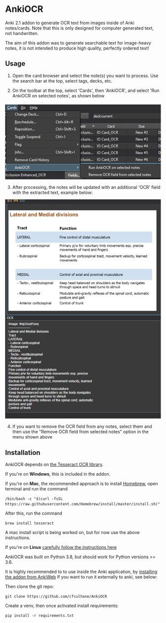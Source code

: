 # AnkiOCR

Anki 2.1 addon to generate OCR text from images inside of Anki notes/cards. Note that this is only designed for computer generated text, not handwritten.

The aim of this addon was to generate searchable text for image-heavy notes, it is not intended to produce high quality, perfectly ordered text!

## Usage

1. Open the card browser and select the note(s) you want to process. Use the search bar at the top, select tags, decks, etc.

2. On the toolbar at the top, select 'Cards', then 'AnkiOCR', and select 'Run AnkiOCR on selected notes', as shown below

![docs/menu.png](docs/menu.png) 

3. After processing, the notes will be updated with an additional 'OCR' field with the extracted text, example below:

![docs/update_field.png](docs/update_field.png) 

4. If you want to remove the OCR field from any notes, select them and then use the "Remove OCR field from selected notes" option in the menu shown above

## Installation

AnkiOCR depends on [the Tesseract OCR library](https://github.com/tesseract-ocr/tesseract).

If you're on **Windows**, this is included in the addon.

If you're on **Mac**, the recommended approach is to install [Homebrew](https://brew.sh/), open terminal and run the command

`/bin/bash -c "$(curl -fsSL https://raw.githubusercontent.com/Homebrew/install/master/install.sh)"`

After this, run the command

`brew install tesseract`

A mac install script is being worked on, but for now use the above instructions.

If you're on **Linux** [carefully follow the instructions here](https://tesseract-ocr.github.io/tessdoc/Home.html)

AnkiOCR was built on Python 3.8, but should work for Python versions >= 3.6.

It is highly recommended to to use inside the Anki application, by [installing the addon from AnkiWeb](https://ankiweb.net/shared/info/450181164)
If you want to run it externally to anki, see below:

Then clone the git repo:

`git clone https://github.com/cfculhane/AnkiOCR`

Create a venv, then once activated install requirements:

`pip install -r requirements.txt`




